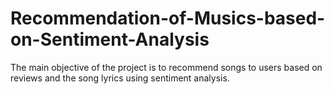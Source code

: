 # Recommendation-of-Musics-based-on-Sentiment-Analysis

The main objective of the project is to  recommend songs to users based on reviews and the song lyrics using sentiment analysis.
